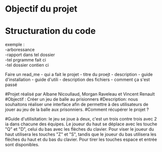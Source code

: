 # Objectif du projet 

# Structuration du code

exemple :  
    -arboressance  
    -rapport dans tel dossier  
    -tel prgramme fait ci  
    -tel dossier contien ci
    
    
    
Faire un read_me
    - qui a fait le projet
    - titre du proejt
    - description
    - guide d'installation
    - guide d'utili 
    - description des fichiers
    - comment ça s'est passé
    
#Projet réalisé par Albane Nicoullaud, Morgan Raveleau et Vincent Renault
#Objectif : Créer un jeu de balle au prisionners
#Description: nous souhaitons réaliser une interface afin de permettre à des utilisateurs de jouer au jeu de la balle aux prisonniers.
#Comment récupérer le projet ?

#Guide d'utilisitation: le jeu se joue à deux, c'est un trois contre trois avec 2 ia dans chacune des équipes. Le joueur du haut se déplace avec les touche "Q" et "D", celui du bas avec les flèches du clavier. Pour viser le joueur du haut utilisera les touches "Z" et "S", tandis que le joueur du bas utilisera les flèches du haut et du bas du clavier. Pour tirer les touches espace et entrée sont disponibles.
